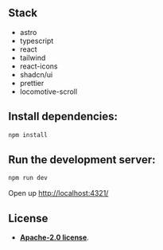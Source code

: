 
## Stack

- astro
- typescript
- react
- tailwind
- react-icons
- shadcn/ui
- prettier
- locomotive-scroll

## Install dependencies:

```bash
npm install
```

## Run the development server:

```bash
npm run dev
```

Open up [http://localhost:4321/](http://localhost:4321/)

## License

- [**Apache-2.0 license**](https://github.com/slydragonn/alogocode.site?tab=Apache-2.0-1-ov-file#readme).